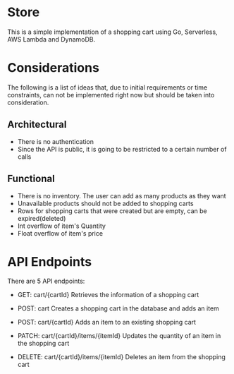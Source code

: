 # Store
This is a simple implementation of a shopping cart using Go, Serverless, AWS Lambda and DynamoDB.

# Considerations
The following is a list of ideas that, due to initial requirements or time constraints, can not be implemented right now but should be taken into consideration.

## Architectural
- There is no authentication
- Since the API is public, it is going to be restricted to a certain number of calls

## Functional
- There is no inventory. The user can add as many products as they want
- Unavailable products should not be added to shopping carts
- Rows for shopping carts that were created but are empty, can be expired(deleted)
- Int overflow of item's Quantity
- Float overflow of item's price

# API Endpoints
There are 5 API endpoints:
- GET: cart/{cartId}
Retrieves the information of a shopping cart

- POST: cart
Creates a shopping cart in the database and adds an item

- POST: cart/{cartId}
Adds an item to an existing shopping cart

- PATCH: cart/{cartId}/items/{itemId}
Updates the quantity of an item in the shopping cart

- DELETE: cart/{cartId}/items/{itemId}
Deletes an item from the shopping cart
